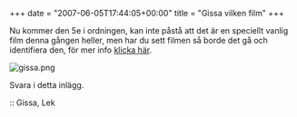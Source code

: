 +++
date = "2007-06-05T17:44:05+00:00"
title = "Gissa vilken film"
+++

Nu kommer den 5e i ordningen, kan inte påstå att det är en speciellt vanlig film denna gången heller, men har du sett filmen så borde det gå och identifiera den, för mer info [klicka här][1].

<div class="middle">
  <img src='/images/2007/06/gissa.png' alt='gissa.png' />
</div>

Svara i detta inlägg.

:: Gissa, Lek

<small></small>

 [1]: http://junkpile.se/~s/wp/2007/04/gissa-filmenserienkaraktaren/
